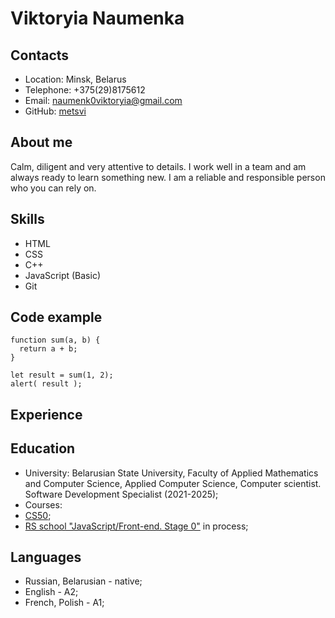 # Viktoryia Naumenka

## Contacts
* Location: Minsk, Belarus
* Telephone: +375(29)8175612
* Email: naumenk0viktoryia@gmail.com
* GitHub: [metsvi](https://github.com/metsvi)

## About me
Calm, diligent and very attentive to details. I work well in a team and am always ready to learn something new. I am a reliable and responsible person who you can rely on.

## Skills
* HTML
* CSS
* C++
* JavaScript (Basic)
* Git

## Code example
```
function sum(a, b) {
  return a + b;
}

let result = sum(1, 2);
alert( result ); 
```

## Experience

## Education
* University: Belarusian State University, Faculty of Applied Mathematics and Computer Science, Applied Computer Science, Computer scientist. Software Development Specialist (2021-2025);
* Courses:
* [CS50](https://www.youtube.com/channel/UCcabW7890RKJzL968QWEykA);
* [RS school "JavaScript/Front-end. Stage 0"](https://github.com/rolling-scopes-school/tasks/tree/master/stage0) in process;

## Languages
* Russian, Belarusian - native;
* English - A2;
* French, Polish - A1;